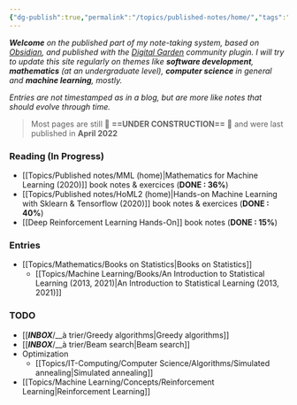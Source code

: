 ```yaml
---
{"dg-publish":true,"permalink":"/topics/published-notes/home/","tags":"gardenEntry"}
---
```


***Welcome** on the published part of my note-taking system, based on [Obsidian](https://obsidian.md/), and published with the [Digital Garden](https://github.com/oleeskild/Obsidian-Digital-Garden) community plugin. I will try to update this site regularly on themes like **software development**, **mathematics** (at an undergraduate level), **computer science** in general and **machine learning**, mostly.*

*Entries are not timestamped as in a blog, but are more like notes that should evolve through time.*

> Most pages are still 🚧 **==UNDER CONSTRUCTION==** 🚧 and were last published in **April 2022**

### Reading (In Progress)
- [[Topics/Published notes/MML (home)|Mathematics for Machine Learning (2020)]] book notes & exercices (**DONE : 36%**)
- [[Topics/Published notes/HoML2 (home)|Hands-on Machine Learning with Sklearn & Tensorflow (2020)]] book notes & exercices (**DONE : 40%**)
- [[Deep Reinforcement Learning Hands-On]] book notes (**DONE : 15%**)

### Entries
- [[Topics/Mathematics/Books on Statistics|Books on Statistics]]
	- [[Topics/Machine Learning/Books/An Introduction to Statistical Learning (2013, 2021)|An Introduction to Statistical Learning (2013, 2021)]]

### TODO
- [[___INBOX___/__à trier/Greedy algorithms|Greedy algorithms]]
- [[___INBOX___/__à trier/Beam search|Beam search]]
- Optimization
	- [[Topics/IT-Computing/Computer Science/Algorithms/Simulated annealing|Simulated annealing]]
- [[Topics/Machine Learning/Concepts/Reinforcement Learning|Reinforcement Learning]]
